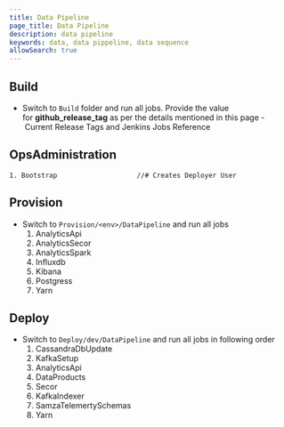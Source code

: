 ```yaml
---
title: Data Pipeline
page_title: Data Pipeline
description: data pipeline
keywords: data, data pippeline, data sequence 
allowSearch: true
--- 
```

                   
## Build

<li style="list-style-type: none;"><ul><li>Switch to <code>Build</code><span> </span>folder and run all jobs. Provide the value for <strong>github_release_tag</strong><span> </span>as per the details mentioned in this page - <a style="text-decoration: none;" href="https://project-sunbird.atlassian.net/wiki/spaces/DevOps/pages/1025376293/Current+Release+Tags+and+Jenkins+Jobs+Reference" rel="nofollow">Current Release Tags and Jenkins Jobs Reference</a></li></ul></li></ul>


## OpsAdministration
    
    1. Bootstrap                    //# Creates Deployer User
    
## Provision

<ul><li>Switch to <code>Provision/&lt;env&gt;/DataPipeline</code> and run all jobs<ol><li>AnalyticsApi</li><li>AnalyticsSecor</li><li>AnalyticsSpark</li><li>Influxdb</li><li>Kibana</li><li>Postgress</li><li>Yarn</li></ol></li></ul>

## Deploy

<ul><li>Switch to <code>Deploy/dev/DataPipeline</code> and run all jobs in following order</span><ol><li> CassandraDbUpdate</span></li><li>KafkaSetup</span></li><li> AnalyticsApi</span></li><li> DataProducts</span></li><li> Secor</span></li><li> KafkaIndexer</span></li><li> SamzaTelemertySchemas</span></li><li> Yarn</span></li></ol>
